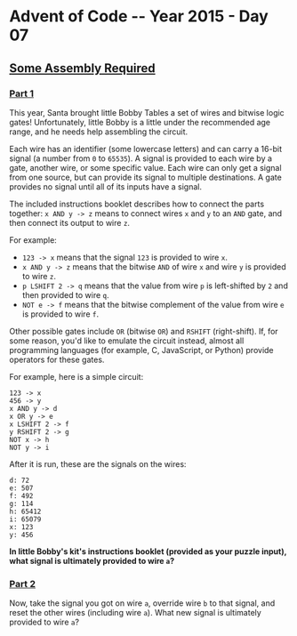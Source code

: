 # Advent of Code -- Year 2015 - Day 07

## [Some Assembly Required](https://adventofcode.com/2015/day/7)

### [Part 1](https://adventofcode.com/2015/day/7#part1)

This year, Santa brought little Bobby Tables a set of wires and bitwise logic
gates! Unfortunately, little Bobby is a little under the recommended age range,
and he needs help assembling the circuit.

Each wire has an identifier (some lowercase letters) and can carry a 16-bit
signal (a number from `0` to `65535`). A signal is provided to each wire by a
gate, another wire, or some specific value. Each wire can only get a signal from
one source, but can provide its signal to multiple destinations. A gate provides
no signal until all of its inputs have a signal.

The included instructions booklet describes how to connect the parts together:
`x AND y -> z` means to connect wires `x` and `y` to an `AND` gate, and then
connect its output to wire `z`.

For example:

- `123 -> x` means that the signal `123` is provided to wire `x`.
- `x AND y -> z` means that the bitwise `AND` of wire `x` and wire `y` is
  provided to wire `z`.
- `p LSHIFT 2 -> q` means that the value from wire `p` is left-shifted by `2`
  and then provided to wire `q`.
- `NOT e -> f` means that the bitwise complement of the value from wire `e` is
  provided to wire `f`.

Other possible gates include `OR` (bitwise `OR`) and `RSHIFT` (right-shift). If,
for some reason, you'd like to emulate the circuit instead, almost all
programming languages (for example, C, JavaScript, or Python) provide operators
for these gates.

For example, here is a simple circuit:

```text
123 -> x
456 -> y
x AND y -> d
x OR y -> e
x LSHIFT 2 -> f
y RSHIFT 2 -> g
NOT x -> h
NOT y -> i
```

After it is run, these are the signals on the wires:

```text
d: 72
e: 507
f: 492
g: 114
h: 65412
i: 65079
x: 123
y: 456
```

**In little Bobby's kit's instructions booklet (provided as your puzzle input),
what signal is ultimately provided to wire `a`?**

### [Part 2](https://adventofcode.com/2015/day/7#part2)

Now, take the signal you got on wire `a`, override wire `b` to that signal, and
reset the other wires (including wire `a`). What new signal is ultimately
provided to wire `a`?
